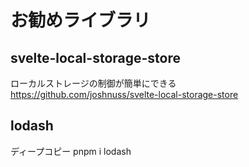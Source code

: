 # お勧めライブラリ

## svelte-local-storage-store

ローカルストレージの制御が簡単にできる
https://github.com/joshnuss/svelte-local-storage-store

## lodash

ディープコピー
pnpm i lodash

